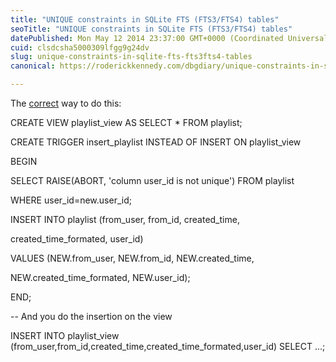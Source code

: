 ```yaml
---
title: "UNIQUE constraints in SQLite FTS (FTS3/FTS4) tables"
seoTitle: "UNIQUE constraints in SQLite FTS (FTS3/FTS4) tables"
datePublished: Mon May 12 2014 23:37:00 GMT+0000 (Coordinated Universal Time)
cuid: clsdcsha5000309lfgg9g24dv
slug: unique-constraints-in-sqlite-fts-fts3fts4-tables
canonical: https://roderickkennedy.com/dbgdiary/unique-constraints-in-sqlite-fts-fts3fts4-tables

---
```


The [correct](http://stackoverflow.com/questions/9880644/using-sqlite-create-virtual-table-using-fts3-with-unique-column-dosnot-stay-uniq) way to do this:

CREATE VIEW playlist\_view AS SELECT \* FROM playlist;

CREATE TRIGGER insert\_playlist INSTEAD OF INSERT ON playlist\_view

BEGIN

SELECT RAISE(ABORT, 'column user\_id is not unique') FROM playlist

WHERE user\_id=new.user\_id;

INSERT INTO playlist (from\_user, from\_id, created\_time,

created\_time\_formated, user\_id)

VALUES (NEW.from\_user, NEW.from\_id, NEW.created\_time,

NEW.created\_time\_formated, NEW.user\_id);

END;

\-- And you do the insertion on the view

INSERT INTO playlist\_view (from\_user,from\_id,created\_time,created\_time\_formated,user\_id) SELECT ...;